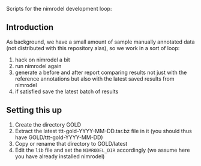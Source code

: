 Scripts for the nimrodel development loop:

## Introduction

As background, we have a small amount of sample manually annotated data
(not distributed with this repository alas), so we work in a sort of
loop:

1. hack on nimrodel a bit
2. run nimrodel again
3. generate a before and after report comparing results not just with
   the reference annotations but also with the latest saved results from
   nimrodel
4. if satisfied save the latest batch of results

## Setting this up

1. Create the directory GOLD
2. Extract the latest ttt-gold-YYYY-MM-DD.tar.bz file in it (you should
   thus have GOLD/ttt-gold-YYYY-MM-DD)
3. Copy or rename that directory to GOLD/latest
4. Edit the `lib` file and set the `NIMRODEL_DIR` accordingly (we assume
   here you have already installed nimrodel)
